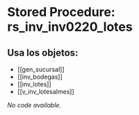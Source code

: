 # Stored Procedure: rs_inv_inv0220_lotes

## Usa los objetos:
- [[gen_sucursal]]
- [[inv_bodegas]]
- [[inv_lotes]]
- [[v_inv_lotesalmes]]

*No code available.*
